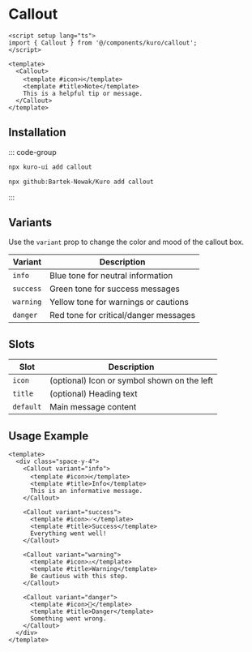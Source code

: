 # Callout

```vue
<script setup lang="ts">
import { Callout } from '@/components/kuro/callout';
</script>

<template>
  <Callout>
    <template #icon>ℹ️</template>
    <template #title>Note</template>
    This is a helpful tip or message.
  </Callout>
</template>
```
## Installation

::: code-group
```bash [npx via npm]
npx kuro-ui add callout
```
```bash [npx via GitHub]
npx github:Bartek-Nowak/Kuro add callout
```
:::

## Variants

Use the `variant` prop to change the color and mood of the callout box.

| Variant   | Description                            |
| --------- | -------------------------------------- |
| `info`    | Blue tone for neutral information      |
| `success` | Green tone for success messages        |
| `warning` | Yellow tone for warnings or cautions   |
| `danger`  | Red tone for critical/danger messages  |

## Slots

| Slot      | Description                                 |
| --------- | ------------------------------------------- |
| `icon`    | (optional) Icon or symbol shown on the left |
| `title`   | (optional) Heading text                     |
| `default` | Main message content                        |


## Usage Example

```vue
<template>
  <div class="space-y-4">
    <Callout variant="info">
      <template #icon>ℹ️</template>
      <template #title>Info</template>
      This is an informative message.
    </Callout>

    <Callout variant="success">
      <template #icon>✅</template>
      <template #title>Success</template>
      Everything went well!
    </Callout>

    <Callout variant="warning">
      <template #icon>⚠️</template>
      <template #title>Warning</template>
      Be cautious with this step.
    </Callout>

    <Callout variant="danger">
      <template #icon>🛑</template>
      <template #title>Danger</template>
      Something went wrong.
    </Callout>
  </div>
</template>
```